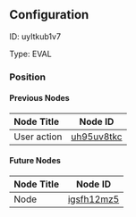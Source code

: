 # 
## Configuration
ID:  uyltkub1v7

Type: EVAL 








### Position

#### Previous Nodes
| Node Title | Node ID |
| :------------- | ------------ |
| User action  | [uh95uv8tkc](./uh95uv8tkc.md) | 
 
 #### Future Nodes
| Node Title | Node ID |
| :------------- | ------------ |
| Node |[igsfh12mz5](./igsfh12mz5.md) | 